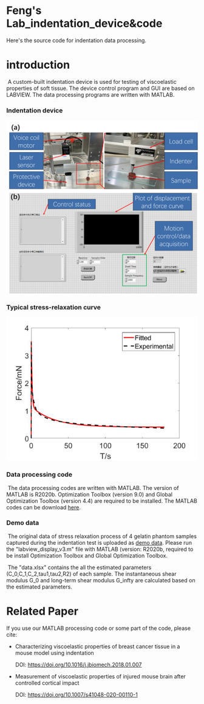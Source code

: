 # Feng's Lab_indentation_device&code
Here's the source code for indentation data processing.
# introduction
​	A custom-built indentation device is used for testing of viscoelastic properties of soft tissue. The device control program and GUI are based on LABVIEW. The data processing programs are written with MATLAB.

### Indentation device

![image1](https://github.com/aaronfeng369/FengLab_indentation_code/blob/photo_update/photo/figure1.png)

### Typical stress-relaxation curve

![image2](https://github.com/aaronfeng369/FengLab_indentation_code/blob/photo_update/photo/figure2.png)

### Data processing code

​	The data processing codes are written with MATLAB. The version of MATLAB is R2020b. Optimization Toolbox (version 9.0) and Global Optimization Toolbox (version 4.4) are required to be installed. The MATLAB codes can be download [here](https://github.com/aaronfeng369/FengLab_indentation_code/blob/photo_update/indentation_codes.zip). 

### Demo data

​	The original data of stress relaxation process of 4 gelatin phantom samples captured during the indentation test is uploaded as [demo data](https://github.com/aaronfeng369/FengLab_indentation_code/tree/photo_update/demo_data). Please run the "labview_display_v3.m" file with MATLAB (version: R2020b, required to be install Optimization Toolbox and Global Optimization Toolbox.

​	The "data.xlsx" contains the all the estimated parameters (C_0,C_1,C_2,tau1,tau2,R2) of each sample. The instantaneous shear modulus G_0 and long-term shear modulus G_infty are calculated based on the estimated parameters.

# Related Paper

 If you use our MATLAB processing code or some part of the code, please cite:

- Characterizing viscoelastic properties of breast cancer tissue in a mouse model using indentation

  DOI: https://doi.org/10.1016/j.jbiomech.2018.01.007

- Measurement of viscoelastic properties of injured mouse brain after controlled cortical impact
  
  DOI: https://doi.org/10.1007/s41048-020-00110-1
  
  